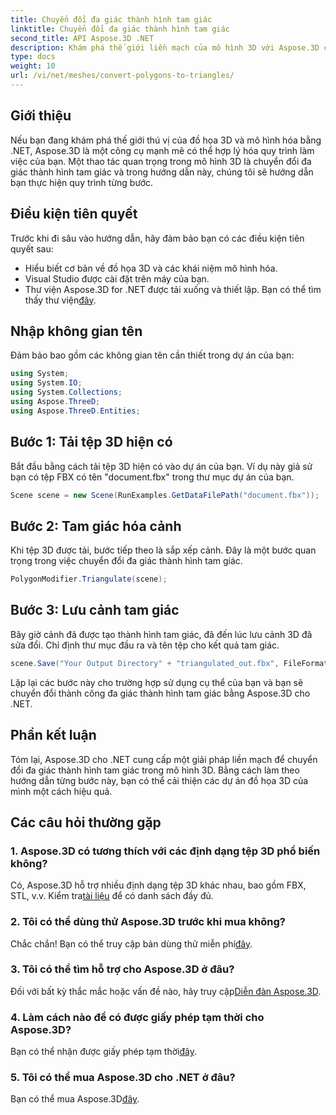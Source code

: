 ```yaml
---
title: Chuyển đổi đa giác thành hình tam giác
linktitle: Chuyển đổi đa giác thành hình tam giác
second_title: API Aspose.3D .NET
description: Khám phá thế giới liền mạch của mô hình 3D với Aspose.3D cho .NET. Dễ dàng chuyển đổi đa giác thành hình tam giác bằng hướng dẫn từng bước của chúng tôi. Tải về dùng thử ngay!
type: docs
weight: 10
url: /vi/net/meshes/convert-polygons-to-triangles/
---
```

## Giới thiệu
Nếu bạn đang khám phá thế giới thú vị của đồ họa 3D và mô hình hóa bằng .NET, Aspose.3D là một công cụ mạnh mẽ có thể hợp lý hóa quy trình làm việc của bạn. Một thao tác quan trọng trong mô hình 3D là chuyển đổi đa giác thành hình tam giác và trong hướng dẫn này, chúng tôi sẽ hướng dẫn bạn thực hiện quy trình từng bước.
## Điều kiện tiên quyết
Trước khi đi sâu vào hướng dẫn, hãy đảm bảo bạn có các điều kiện tiên quyết sau:
- Hiểu biết cơ bản về đồ họa 3D và các khái niệm mô hình hóa.
- Visual Studio được cài đặt trên máy của bạn.
-  Thư viện Aspose.3D for .NET được tải xuống và thiết lập. Bạn có thể tìm thấy thư viện[đây](https://releases.aspose.com/3d/net/).
## Nhập không gian tên
Đảm bảo bao gồm các không gian tên cần thiết trong dự án của bạn:
```csharp
using System;
using System.IO;
using System.Collections;
using Aspose.ThreeD;
using Aspose.ThreeD.Entities;
```
## Bước 1: Tải tệp 3D hiện có
Bắt đầu bằng cách tải tệp 3D hiện có vào dự án của bạn. Ví dụ này giả sử bạn có tệp FBX có tên "document.fbx" trong thư mục dự án của bạn.
```csharp
Scene scene = new Scene(RunExamples.GetDataFilePath("document.fbx"));
```
## Bước 2: Tam giác hóa cảnh
Khi tệp 3D được tải, bước tiếp theo là sắp xếp cảnh. Đây là một bước quan trọng trong việc chuyển đổi đa giác thành hình tam giác.
```csharp
PolygonModifier.Triangulate(scene);
```
## Bước 3: Lưu cảnh tam giác
Bây giờ cảnh đã được tạo thành hình tam giác, đã đến lúc lưu cảnh 3D đã sửa đổi. Chỉ định thư mục đầu ra và tên tệp cho kết quả tam giác.
```csharp
scene.Save("Your Output Directory" + "triangulated_out.fbx", FileFormat.FBX7400ASCII);
```
Lặp lại các bước này cho trường hợp sử dụng cụ thể của bạn và bạn sẽ chuyển đổi thành công đa giác thành hình tam giác bằng Aspose.3D cho .NET.
## Phần kết luận
Tóm lại, Aspose.3D cho .NET cung cấp một giải pháp liền mạch để chuyển đổi đa giác thành hình tam giác trong mô hình 3D. Bằng cách làm theo hướng dẫn từng bước này, bạn có thể cải thiện các dự án đồ họa 3D của mình một cách hiệu quả.
## Các câu hỏi thường gặp
### 1. Aspose.3D có tương thích với các định dạng tệp 3D phổ biến không?
 Có, Aspose.3D hỗ trợ nhiều định dạng tệp 3D khác nhau, bao gồm FBX, STL, v.v. Kiểm tra[tài liệu](https://reference.aspose.com/3d/net/) để có danh sách đầy đủ.
### 2. Tôi có thể dùng thử Aspose.3D trước khi mua không?
 Chắc chắn! Bạn có thể truy cập bản dùng thử miễn phí[đây](https://releases.aspose.com/).
### 3. Tôi có thể tìm hỗ trợ cho Aspose.3D ở đâu?
 Đối với bất kỳ thắc mắc hoặc vấn đề nào, hãy truy cập[Diễn đàn Aspose.3D](https://forum.aspose.com/c/3d/18).
### 4. Làm cách nào để có được giấy phép tạm thời cho Aspose.3D?
 Bạn có thể nhận được giấy phép tạm thời[đây](https://purchase.aspose.com/temporary-license/).
### 5. Tôi có thể mua Aspose.3D cho .NET ở đâu?
 Bạn có thể mua Aspose.3D[đây](https://purchase.aspose.com/buy).